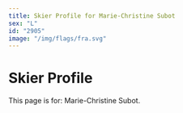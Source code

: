 ```yaml
---
title: Skier Profile for Marie-Christine Subot
sex: "L"
id: "2905"
image: "/img/flags/fra.svg" 
---
```


# Skier Profile

This page is for: Marie-Christine Subot.
    